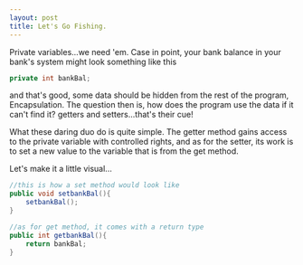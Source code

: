 ```yaml
---
layout: post
title: Let's Go Fishing.
---
```


Private variables...we need 'em. Case in point, your bank balance in your bank's system might look something like this

```java
private int bankBal;
```

and that's good, some data should be hidden from the rest of the program, Encapsulation. The question then is, how does the program use the data if it can't find it? getters and setters...that's their cue!

What these daring duo do is quite simple. The getter method gains access to the private variable with controlled rights, and as for the setter, its work is to set a new value to the variable that is from the get method.

Let's make it a little visual...

```java
//this is how a set method would look like
public void setbankBal(){
    setbankBal();
}

//as for get method, it comes with a return type
public int getbankBal(){
    return bankBal;
}
```